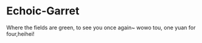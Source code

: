 # Echoic-Garret
Where the fields are green, to see you once again~
wowo tou, one yuan for four,heihei!
